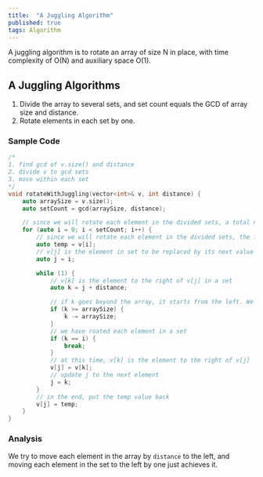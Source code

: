 ```yaml
---
title:  "A Juggling Algorithm"
published: true
tags: Algorithm
---
```


A juggling algorithm is to rotate an array of size N in place, with time complexity of O(N) and auxiliary space O(1).

## A Juggling Algorithms

1. Divide the array to several sets, and set count equals the GCD of array size and distance.
2. Rotate elements in each set by one.

### Sample Code

```cpp
/*
1. find gcd of v.size() and distance
2. divide v to gcd sets
3. move within each set
*/
void rotateWithJuggling(vector<int>& v, int distance) {
	auto arraySize = v.size();
	auto setCount = gcd(arraySize, distance);

	// since we will rotate each element in the divided sets, a total number of setCount outer loop is needed
	for (auto i = 0; i < setCount; i++) {
		// since we will rotate each element in the divided sets, the first element in each set will be replaced.
		auto temp = v[i];
		// v[j] is the element in set to be replaced by its next value
		auto j = i;

		while (1) {
			// v[k] is the element to the right of v[j] in a set
			auto k = j + distance;

			// if k goes beyond the array, it starts from the left. We use subtraction here because mod operation is slow
			if (k >= arraySize) {
				k -= arraySize;
			}
			// we have roated each element in a set
			if (k == i) {
				break;
			}
			// at this time, v[k] is the element to the right of v[j]
			v[j] = v[k];
			// update j to the next element
			j = k;
		}
		// in the end, put the temp value back
		v[j] = temp;
	}
}
```

### Analysis

We try to move each element in the array by `distance` to the left, and moving each element in the set to the left by one just achieves it.
